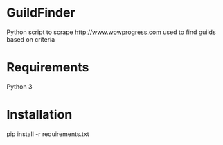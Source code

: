 # GuildFinder
Python script to scrape http://www.wowprogress.com used to find guilds based on criteria

# Requirements
Python 3

# Installation
pip install -r requirements.txt
